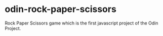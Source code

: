 # odin-rock-paper-scissors

Rock Paper Scissors game which is the first javascript project of the Odin Project.
